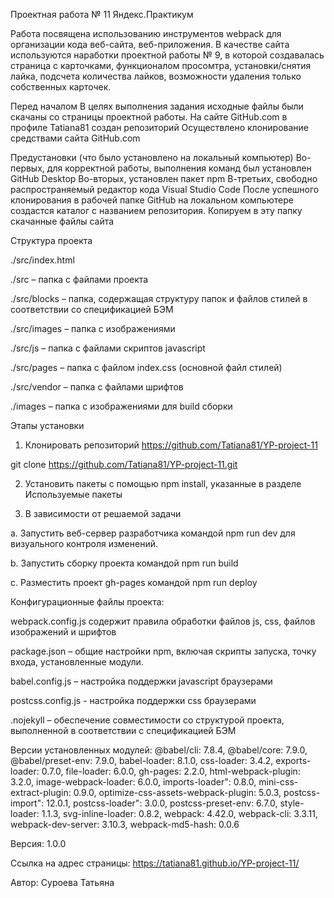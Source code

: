 Проектная работа № 11 Яндекс.Практикум

Работа посвящена использованию инструментов webpack для организации кода веб-сайта, веб-приложения. В качестве сайта используются наработки проектной работы № 9, в которой создавалась страница с карточками, функционалом просомтра, установки/снятия лайка, подсчета количества лайков, возможности удаления только собственных карточек.

Перед началом В целях выполнения задания исходные файлы были скачаны со страницы проектной работы. На сайте GitHub.com в профиле Tatiana81 создан репозиторий Осуществлено клонирование средствами сайта GitHub.com

Предустановки (что было установлено на локальный компьютер) Во-первых, для корректной работы, выполнения команд был установлен GitHub Desktop Во-вторых, установлен пакет npm В-третьих, свободно распространяемый редактор кода Visual Studio Code После успешного клонирования в рабочей папке GitHub на локальном компьютере создастся каталог с названием репозитория. Копируем в эту папку скачанные файлы сайта

Структура проекта

./src/index.html

./src – папка с файлами проекта

./src/blocks – папка, содержащая структуру папок и файлов стилей в соответствии со спецификацией БЭМ

./src/images – папка с изображениями

./src/js – папка с файлами скриптов javascript

./src/pages – папка с файлом index.css (основной файл стилей)

./src/vendor – папка с файлами шрифтов

./images – папка с изображениями для build сборки

Этапы установки

1. Клонировать репозиторий https://github.com/Tatiana81/YP-project-11

git clone https://github.com/Tatiana81/YP-project-11.git

2. Установить пакеты с помощью npm install, указанные в разделе Используемые пакеты

3. В зависимости от решаемой задачи

a. Запустить веб-сервер разработчика командой npm run dev для визуального контроля изменений.

b. Запустить сборку проекта командой npm run build

c. Разместить проект gh-pages командой npm run deploy

Конфигурационные файлы проекта:

webpack.config.js содержит правила обработки файлов js, css, файлов изображений и шрифтов

package.json – общие настройки npm, включая скрипты запуска, точку входа, установленные модули.

babel.config.js – настройка поддержки javascript браузерами

postcss.config.js - настройка поддержки css браузерами

.nojekyll – обеспечение совместимости со структурой проекта, выполненной в соответствии с спецификацией БЭМ

Версии установленных модулей: 
@babel/cli: 7.8.4, 
@babel/core: 7.9.0, 
@babel/preset-env: 7.9.0, 
babel-loader: 8.1.0, 
css-loader: 3.4.2, 
exports-loader: 0.7.0, 
file-loader: 6.0.0, 
gh-pages: 2.2.0, 
html-webpack-plugin: 3.2.0, 
image-webpack-loader: 6.0.0, 
imports-loader": 0.8.0, 
mini-css-extract-plugin: 0.9.0, 
optimize-css-assets-webpack-plugin: 5.0.3, 
postcss-import": 12.0.1, 
postcss-loader": 3.0.0, 
postcss-preset-env: 6.7.0, 
style-loader: 1.1.3, 
svg-inline-loader: 0.8.2, 
webpack: 4.42.0, 
webpack-cli: 3.3.11, 
webpack-dev-server: 3.10.3, 
webpack-md5-hash: 0.0.6

Версия: 1.0.0

Ссылка на адрес страницы: https://tatiana81.github.io/YP-project-11/

Автор: Суроева Татьяна
